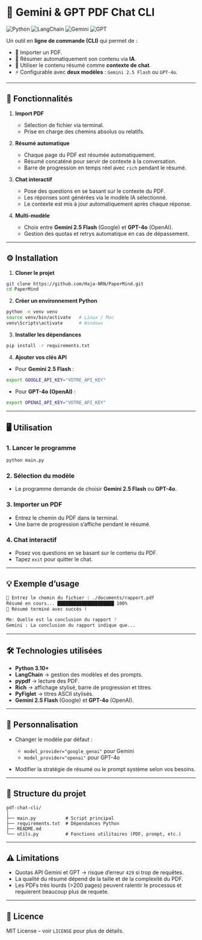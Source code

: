 # 📄 Gemini & GPT PDF Chat CLI

![Python](https://img.shields.io/badge/python-3.10+-blue) ![LangChain](https://img.shields.io/badge/langchain-v1.0+-green) ![Gemini](https://img.shields.io/badge/Gemini-2.5%20Flash-orange) ![GPT](https://img.shields.io/badge/GPT-4o-purple)

Un outil en **ligne de commande (CLI)** qui permet de :

* 📂 Importer un PDF.
* 🤖 Résumer automatiquement son contenu via **IA**.
* 💬 Utiliser le contenu résumé comme **contexte de chat**.
* ⚡ Configurable avec **deux modèles** : `Gemini 2.5 Flash` ou `GPT-4o`.

---

## 🚀 Fonctionnalités

1. **Import PDF**

   * Sélection de fichier via terminal.
   * Prise en charge des chemins absolus ou relatifs.

2. **Résumé automatique**

   * Chaque page du PDF est résumée automatiquement.
   * Résumé concaténé pour servir de contexte à la conversation.
   * Barre de progression en temps réel avec `rich` pendant le résumé.

3. **Chat interactif**

   * Pose des questions en se basant sur le contexte du PDF.
   * Les réponses sont générées via le modèle IA sélectionné.
   * Le contexte est mis à jour automatiquement après chaque réponse.

4. **Multi-modèle**

   * Choix entre **Gemini 2.5 Flash** (Google) et **GPT-4o** (OpenAI).
   * Gestion des quotas et retrys automatique en cas de dépassement.

---

## ⚙️ Installation

1. **Cloner le projet**

```bash
git clone https://github.com/Haja-NRN/PaperMind.git
cd PaperMind
```

2. **Créer un environnement Python**

```bash
python -m venv venv
source venv/bin/activate   # Linux / Mac
venv\Scripts\activate      # Windows
```

3. **Installer les dépendances**

```bash
pip install -r requirements.txt
```

4. **Ajouter vos clés API**

* Pour **Gemini 2.5 Flash** :

```bash
export GOOGLE_API_KEY="VOTRE_API_KEY"
```

* Pour **GPT-4o (OpenAI)** :

```bash
export OPENAI_API_KEY="VOTRE_API_KEY"
```

---

## 🖥️ Utilisation

### 1. Lancer le programme

```bash
python main.py
```

### 2. Sélection du modèle

* Le programme demande de choisir **Gemini 2.5 Flash** ou **GPT-4o**.

### 3. Importer un PDF

* Entrez le chemin du PDF dans le terminal.
* Une barre de progression s’affiche pendant le résumé.

### 4. Chat interactif

* Posez vos questions en se basant sur le contenu du PDF.
* Tapez `exit` pour quitter le chat.

---

## 💡 Exemple d’usage

```bash
📂 Entrez le chemin du fichier : ./documents/rapport.pdf
Résumé en cours... █████████████████████ 100%
🎉 Résumé terminé avec succès !

Me: Quelle est la conclusion du rapport ?
Gemini : La conclusion du rapport indique que...
```

---

## 🛠️ Technologies utilisées

* **Python 3.10+**
* **LangChain** → gestion des modèles et des prompts.
* **pypdf** → lecture des PDF.
* **Rich** → affichage stylisé, barre de progression et titres.
* **PyFiglet** → titres ASCII stylisés.
* **Gemini 2.5 Flash** (Google) et **GPT-4o** (OpenAI).

---

## 🔧 Personnalisation

* Changer le modèle par défaut :

  * `model_provider="google_genai"` pour Gemini
  * `model_provider="openai"` pour GPT-4o
* Modifier la stratégie de résumé ou le prompt système selon vos besoins.

---

## 📂 Structure du projet

```
pdf-chat-cli/
│
├── main.py           # Script principal
├── requirements.txt  # Dépendances Python
├── README.md
└── utils.py          # Fonctions utilitaires (PDF, prompt, etc.)
```

---

## ⚠️ Limitations

* Quotas API Gemini et GPT → risque d’erreur `429` si trop de requêtes.
* La qualité du résumé dépend de la taille et de la complexité du PDF.
* Les PDFs très lourds (>200 pages) peuvent ralentir le processus et requierent beaucoup plus de requete.

---

## 📜 Licence

MIT License – voir `LICENSE` pour plus de détails.
